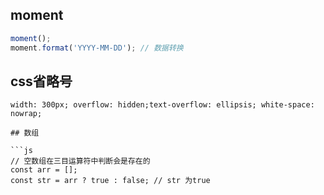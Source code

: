 ## moment



```js
moment();
moment.format('YYYY-MM-DD'); // 数据转换
```
## css省略号
```
width: 300px; overflow: hidden;text-overflow: ellipsis; white-space: nowrap;

## 数组

```js
// 空数组在三目运算符中判断会是存在的
const arr = [];
const str = arr ? true : false; // str 为true
```





